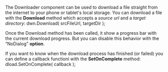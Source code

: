 The Downloader component can be used to download a file straight from the internet to your phone or tablet's local storage. You can download a file with the **Download** method which accepts a _source url_ and a _target directory_:
<js>dwn.Download( srcFileUrl, targetDir );</js>

Once the Download method has been called, it show a progress bar with the current download progress. But you can disable this behavior with the “NoDialog” **option**.

If you want to know when the download process has finished (or failed) you can define a callback functioni with the **SetOnComplete** method:
<js>dload.SetOnComplete( callback );</js>
